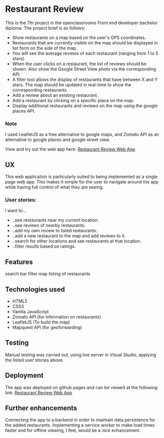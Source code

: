 # Restaurant Review
This is the 7th project in the openclassrooms Front end developer bachelor diploma. The project brief is as follows:

* Show restaurants on a map based on the user's GPS coordinates.
* Restaurants that are currently visible on the map should be displayed in list form on the side of the map.
* You will see the average reviews of each restaurant (ranging from 1 to 5 stars).
* When the user clicks on a restaurant, the list of reviews should be shown. Also show the Google Street View photo via the corresponding API.
* A filter tool allows the display of restaurants that have between X and Y stars. The map should be updated in real-time to show the corresponding restaurants.
* Add a review about an existing restaurant.
* Add a restaurant by clicking on a specific place on the map.
* Display additional restaurants and reviews on the map using the google places API.

### Note
I used LeafletJS as a free alternative to google maps,  and Zomato API as an alternative to google places and google street view.

View and try out the web app here: [Restaurant Review Web App](https://the-masta-blasta.github.io/restaurant_review/)



## UX
This web application is particularly suited to being implemented as a single page web app. This makes it simple for the user to navigate around the app while having full control of what they are seeing. 

### User stories: 
I want to... 
* ..see restaurants near my current location. 
* ..see reviews of nearby restaurants.
* ..add my own review to listed restaurants.
* ..add a new restaurant to the map and add reviews to it.
* ..search for other locations and see restaurants at that location.
* ..filter results based on ratings.


## Features
search bar
filter
map
listing of restaurants


## Technologies used
* HTML5
* CSS3
* Vanilla JavaScript
* Zomato API (for information on restaurants)
* LeafletJS (To build the map)
* Mapquest API (for geoforwarding)

## Testing
Manual testing was carried out, using live server in Visual Studio, applying the listed user stories above. 

## Deployment
The app was deployed on github pages and can be viewed at the following link: [Restaurant Review Web App](https://the-masta-blasta.github.io/restaurant_review/)

## Further enhancements
Connecting the app to a backend in order to maintain data persistence for the added restaurants. Implementing a service worker to make load times faster and for offline viewing, I feel, would be a nice enhancement.